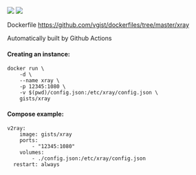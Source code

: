 ![](https://images.microbadger.com/badges/version/gists/xray.svg) ![](https://images.microbadger.com/badges/image/gists/xray.svg)

Dockerfile <https://github.com/vgist/dockerfiles/tree/master/xray>

Automatically built by Github Actions

#### Creating an instance:

    docker run \
        -d \
        --name xray \
        -p 12345:1080 \
        -v $(pwd)/config.json:/etc/xray/config.json \
        gists/xray

#### Compose example:

    v2ray:
        image: gists/xray
        ports:
            - "12345:1080"
        volumes:
            - ./config.json:/etc/xray/config.json
      restart: always
